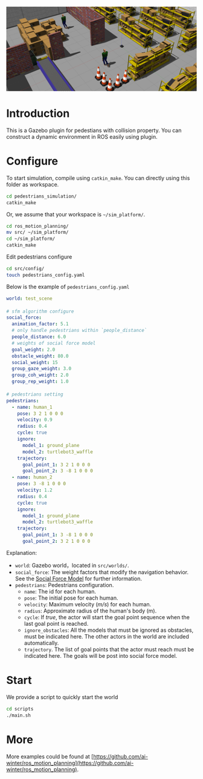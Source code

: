 ![pedestrians_environment](./pedestrians_environment.png)

# Introduction

This is a Gazebo plugin for pedestians with collision property. You can construct a dynamic environment in ROS easily using plugin.


# Configure
To start simulation, compile using `catkin_make`. You can directly using this folder as workspace.
```bash
cd pedestrians_simulation/
catkin_make
```

Or, we assume that your workspace is `~/sim_platform/`.
```sh
cd ros_motion_planning/
mv src/ ~/sim_platform/
cd ~/sim_platform/
catkin_make
```

Edit pedestrians configure
```sh
cd src/config/
touch pedestrians_config.yaml
```

Below is the example of `pedestrians_config.yaml`

```yaml
world: test_scene

# sfm algorithm configure
social_force:
  animation_factor: 5.1
  # only handle pedestrians within `people_distance`
  people_distance: 6.0
  # weights of social force model
  goal_weight: 2.0
  obstacle_weight: 80.0
  social_weight: 15
  group_gaze_weight: 3.0
  group_coh_weight: 2.0
  group_rep_weight: 1.0

# pedestrians setting
pedestrians:
  - name: human_1
    pose: 3 2 1 0 0 0
    velocity: 0.9
    radius: 0.4
    cycle: true
    ignore:
      model_1: ground_plane
      model_2: turtlebot3_waffle
    trajectory:
      goal_point_1: 3 2 1 0 0 0
      goal_point_2: 3 -8 1 0 0 0
  - name: human_2
    pose: 3 -8 1 0 0 0
    velocity: 1.2
    radius: 0.4
    cycle: true
    ignore:
      model_1: ground_plane
      model_2: turtlebot3_waffle
    trajectory:
      goal_point_1: 3 -8 1 0 0 0
      goal_point_2: 3 2 1 0 0 0
```
Explanation:

- `world`: Gazebo world，located in `src/worlds/`.
- `social_force`: The weight factors that modify the navigation behavior. See the [Social Force Model](https://github.com/robotics-upo/lightsfm) for further information.
- `pedestrians`: Pedestrians configuration.
  - `name`: The id for each human.
  - `pose`: The initial pose for each human.
  - `velocity`: Maximum velocity (*m/s*) for each human.
  - `radius`: Approximate radius of the human's body (m).
  - `cycle`: If *true*, the actor will start the goal point sequence when the last goal point is reached.
  - `ignore_obstacles`: All the models that must be ignored as obstacles, must be indicated here. The other actors in the world are included automatically.
  - `trajectory`. The list of goal points that the actor must reach must be indicated here. The goals will be post into social force model.



# Start

We provide a script to quickly start the world
```sh
cd scripts
./main.sh
```

# More

More examples could be found at [https://github.com/ai-winter/ros_motion_planning](https://github.com/ai-winter/ros_motion_planning).
